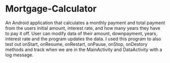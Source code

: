 # Mortgage-Calculator
An Android application that calculates a monthly payment and total payment from the users initial amount, interest rate, and how many years they have to pay it off. User can modify data of their amount, downpayment, years, interest rate and the program updates the data. I used this program to also test out onStart, onResume, onRestart, onPause, onStop, onDestory methods and track when we are in the MainActivity and DataActivity with a log message.
